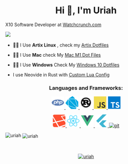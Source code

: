 <h1 align="center">Hi 👋, I'm Uriah </h1>
<p>X10 Software Developer at <a href="https://www.watchcrunch.com/">Watchcrunch.com</a></p>

![](https://komarev.com/ghpvc/?username=codeitlikemiley17)

- 👨‍💻 I Use **Artix Linux** , check my [Artix Dotfiles](https://github.com/goldcoders/artix-dotfiles)
- 👨‍💻 I Use **Mac** check My [Mac M1 Dot Files](https://github.com/goldcoders/mac-m1-dotfiles)
- 👨‍💻 I Use **Windows** Check My [Windows 10 Dotfiles](https://github.com/goldcoders/windows-10-dotfiles)

- I use Neovide in Rust with [Custom Lua Config](https://github.com/goldcoders/neovide-rust-neovim)

<h3 align="center">Languages and Frameworks:</h3>

<p align="center">
  <a href="https://www.php.net/" target="_blank">
    <img src="https://raw.githubusercontent.com/devicons/devicon/master/icons/php/php-plain.svg" alt="css3" width="40" height="40"/>
  </a>
  <a href="https://dart.dev/" target="_blank">
    <img src="https://raw.githubusercontent.com/devicons/devicon/master/icons/dart/dart-plain.svg" alt="html5" width="40" height="40"/>
  </a>
  <a href="https://www.rust-lang.org/" target="_blank">
    <img src="https://raw.githubusercontent.com/devicons/devicon/master/icons/rust/rust-plain.svg" alt="python" width="40" height="40"/>
  </a>
  <a href="https://developer.mozilla.org/en-US/docs/Web/JavaScript" target="_blank">
    <img src="https://raw.githubusercontent.com/devicons/devicon/master/icons/javascript/javascript-original.svg" alt="javascript" width="40" height="40"/>
  </a>
  <a href="https://www.typescriptlang.org/" target="_blank">
    <img src="https://raw.githubusercontent.com/devicons/devicon/master/icons/typescript/typescript-plain.svg" alt="linux" width="40" height="40"/>
  </a>

</p>
<p align="center">
<a href="https://laravel.com/" target="_blank">
    <img src="https://raw.githubusercontent.com/devicons/devicon/master/icons/laravel/laravel-plain.svg" alt="git" width="40" height="40"/>
  </a>
  <a href="https://reactjs.org/" target="_blank">
    <img src="https://raw.githubusercontent.com/devicons/devicon/master/icons/react/react-original.svg" alt="git" width="40" height="40"/>
  </a>
  <a href="https://vuejs.org/" target="_blank">
    <img src="https://raw.githubusercontent.com/devicons/devicon/master/icons/vuejs/vuejs-original.svg" alt="git" width="40" height="40"/>
  </a>
<a href="https://flutter.dev/" target="_blank">
    <img src="https://raw.githubusercontent.com/devicons/devicon/master/icons/flutter/flutter-plain.svg" alt="git" width="40" height="40"/>
  </a>
<a href="https://actix.rs/" target="_blank">
    <img src="https://actix.rs/img/logo.png" alt="git" width="40" height="40"/>
  </a>
</p>
<p align="left"><img align="left" src="https://github-readme-stats.vercel.app/api/top-langs/?username=uriah-we&layout=compact&hide=html" alt="uriah" /></p>

<p>&nbsp;<img align="center" src="https://github-readme-stats.vercel.app/api?username=uriah-we&show_icons=true" alt="uriah" /></p>

</br>

<p align="center">
<span></span>
<a href="https://www.facebook.com/x0x0x0x0x0x0x0x0x0x0x0x0x0x0x0x0x0x0x0x0x0x0x0x/" target="blank"><img align="center" src="https://cdn.jsdelivr.net/npm/simple-icons@3.0.1/icons/facebook.svg" alt="uriah" height="30" width="30" /></a>
<span></span>
</p>

